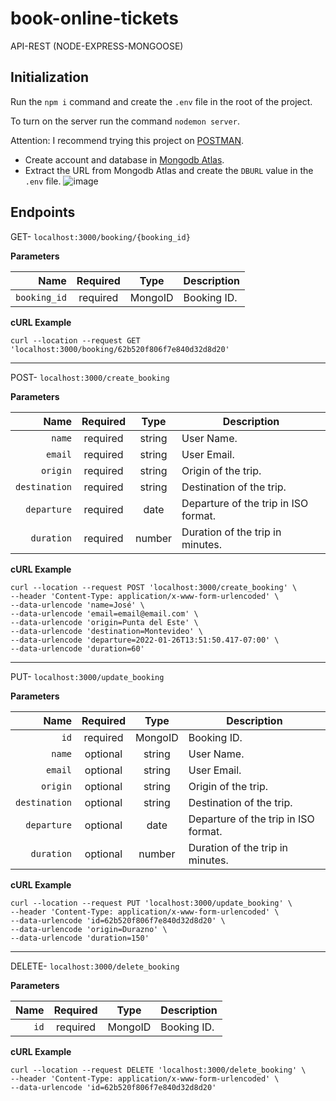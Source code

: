 # book-online-tickets

API-REST (NODE-EXPRESS-MONGOOSE)

## Initialization

Run the `npm i` command and create the `.env` file in the root of the project.

To turn on the server run the command `nodemon server`.

Attention: I recommend trying this project on [POSTMAN](https://www.postman.com/).

- Create account and database in [Mongodb Atlas](https://cloud.mongodb.com/). 
- Extract the URL from Mongodb Atlas and create the `DBURL` value in the `.env` file.
![image](https://user-images.githubusercontent.com/20377552/175453636-9dcb973a-a417-4fed-8e5e-6c4a1a12ec9c.png)

## Endpoints

  GET- `localhost:3000/booking/{booking_id}`
  
  **Parameters**

|          Name | Required |  Type   | Description                                                                                                                                                           |
| -------------:|:--------:|:-------:| --------------------------------------------------------------------------------------------------------------------------------------------------------------------- |
|     `booking_id` | required | MongoID  | Booking ID.                                                                     

  
 **cURL Example**
 
```
curl --location --request GET 'localhost:3000/booking/62b520f806f7e840d32d8d20'
```
 
  ___
  POST- `localhost:3000/create_booking`
  
 
  **Parameters**

|          Name | Required |  Type   | Description                                                                                                                                                           |
| -------------:|:--------:|:-------:| --------------------------------------------------------------------------------------------------------------------------------------------------------------------- |
|     `name` | required | string  | User Name.                                                                     
|     `email` | required | string  | User Email.   
|     `origin` | required | string  | Origin of the trip.   
|     `destination` | required | string  | Destination of the trip.                                                                     
|     `departure` | required | date  | Departure of the trip in ISO format.   
|     `duration` | required | number  | Duration of the trip in minutes. 
  
 **cURL Example**
 
 ```
 curl --location --request POST 'localhost:3000/create_booking' \
--header 'Content-Type: application/x-www-form-urlencoded' \
--data-urlencode 'name=José' \
--data-urlencode 'email=email@email.com' \
--data-urlencode 'origin=Punta del Este' \
--data-urlencode 'destination=Montevideo' \
--data-urlencode 'departure=2022-01-26T13:51:50.417-07:00' \
--data-urlencode 'duration=60'
```
 
  ___
  PUT- `localhost:3000/update_booking`
  
   
  **Parameters**

|          Name | Required |  Type   | Description                                                                                                                                                           |
| -------------:|:--------:|:-------:| --------------------------------------------------------------------------------------------------------------------------------------------------------------------- |
|     `id` | required | MongoID  | Booking ID.  
|     `name` | optional | string  | User Name.                                                                     
|     `email` | optional | string  | User Email.   
|     `origin` | optional | string  | Origin of the trip.   
|     `destination` | optional | string  | Destination of the trip.                                                                     
|     `departure` | optional | date  | Departure of the trip in ISO format.   
|     `duration` | optional | number  | Duration of the trip in minutes. 
  
 **cURL Example**
 
 ```
curl --location --request PUT 'localhost:3000/update_booking' \
--header 'Content-Type: application/x-www-form-urlencoded' \
--data-urlencode 'id=62b520f806f7e840d32d8d20' \
--data-urlencode 'origin=Durazno' \
--data-urlencode 'duration=150'
```
 ___
  
  DELETE- `localhost:3000/delete_booking`
  
  
  **Parameters**

|          Name | Required |  Type   | Description                                                                                                                                                           |
| -------------:|:--------:|:-------:| --------------------------------------------------------------------------------------------------------------------------------------------------------------------- |
|     `id` | required | MongoID  | Booking ID.                                                                     

  
 **cURL Example**
 
 ```
curl --location --request DELETE 'localhost:3000/delete_booking' \
--header 'Content-Type: application/x-www-form-urlencoded' \
--data-urlencode 'id=62b520f806f7e840d32d8d20'
```
  
